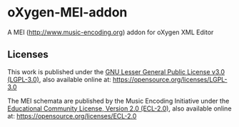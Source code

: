 # oXygen-MEI-addon

A MEI (http://www.music-encoding.org) addon for oXygen XML Editor

## Licenses

This work is published under the [GNU Lesser General Public License v3.0 (LGPL-3.0)](LICENSES/LGPL-3.0.txt), also available online at: https://opensource.org/licenses/LGPL-3.0

The MEI schemata are published by the Music Encoding Initiative under the [Educational Community License, Version 2.0 (ECL-2.0)](LICENSES/ECL-2.0.txt), also available online at: https://opensource.org/licenses/ECL-2.0